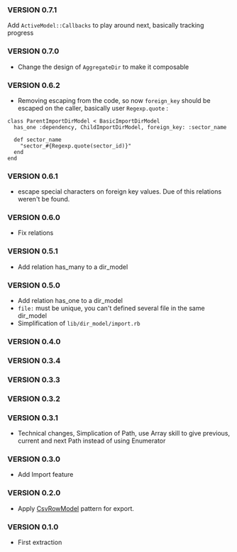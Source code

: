 ### VERSION 0.7.1

 Add `ActiveModel::Callbacks` to play around next, basically tracking progress

### VERSION 0.7.0

* Change the design of `AggregateDir` to make it composable

### VERSION 0.6.2

* Removing escaping from the code, so now `foreign_key` should be escaped on the caller, basically user `Regexp.quote` :

```
class ParentImportDirModel < BasicImportDirModel
  has_one :dependency, ChildImportDirModel, foreign_key: :sector_name

  def sector_name
    "sector_#{Regexp.quote(sector_id)}"
  end
end
```

### VERSION 0.6.1

* escape special characters on foreign key values. Due of this relations weren't be found.

### VERSION 0.6.0

* Fix relations

### VERSION 0.5.1

* Add relation has_many to a dir_model

### VERSION 0.5.0

* Add relation has_one to a dir_model
* `file:` must be unique, you can't defined several file in the same dir_model
* Simplification of `lib/dir_model/import.rb`

### VERSION 0.4.0
### VERSION 0.3.4
### VERSION 0.3.3
### VERSION 0.3.2

### VERSION 0.3.1

* Technical changes, Simplication of Path, use Array skill to give previous, current and next Path instead of using Enumerator

### VERSION 0.3.0

* Add Import feature

### VERSION 0.2.0

* Apply [CsvRowModel](https://github.com/FinalCAD/csv_row_model) pattern for export.

### VERSION 0.1.0

* First extraction
